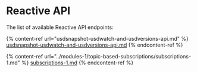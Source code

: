 # Reactive API

The list of available Reactive API endpoints:

{% content-ref url="usdsnapshot-usdwatch-and-usdversions-api.md" %}
[usdsnapshot-usdwatch-and-usdversions-api.md](usdsnapshot-usdwatch-and-usdversions-api.md)
{% endcontent-ref %}

{% content-ref url="../modules-1/topic-based-subscriptions/subscriptions-1.md" %}
[subscriptions-1.md](../modules-1/topic-based-subscriptions/subscriptions-1.md)
{% endcontent-ref %}
